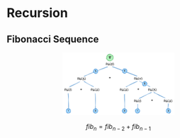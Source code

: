 # Recursion

## Fibonacci Sequence

<p align="center">
  <img src="../images/fibonacci-recursion.png" width="50%" />
</p>

$$
fib_{n}=fib_{n-2}+fib_{n-1}
$$
